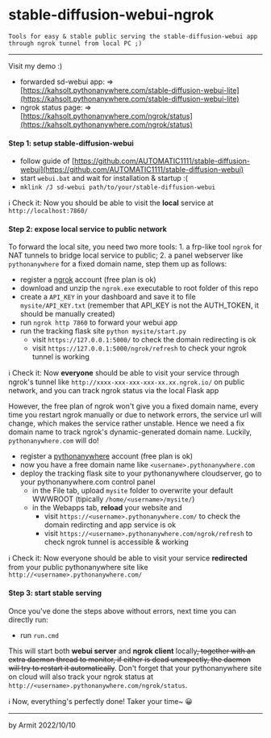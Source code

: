 # stable-diffusion-webui-ngrok

    Tools for easy & stable public serving the stable-diffusion-webui app through ngrok tunnel from local PC ;)

----

Visit my demo :)

- forwarded sd-webui app: => [https://kahsolt.pythonanywhere.com/stable-diffusion-webui-lite](https://kahsolt.pythonanywhere.com/stable-diffusion-webui-lite)
- ngrok status page: => [https://kahsolt.pythonanywhere.com/ngrok/status](https://kahsolt.pythonanywhere.com/ngrok/status)


#### Step 1: setup stable-diffusion-webui

- follow guide of [https://github.com/AUTOMATIC1111/stable-diffusion-webui](https://github.com/AUTOMATIC1111/stable-diffusion-webui)
- start `webui.bat` and wait for installation & startup :(
- `mklink /J sd-webui path/to/your/stable-diffusion-webui`

ℹ Check it: Now you should be able to visit the **local** service at `http://localhost:7860/`

#### Step 2: expose local service to public network

To forward the local site, you need two more tools: 1. a frp-like tool `ngrok` for NAT tunnels to bridge local service to public; 2. a panel webserver like `pythonanywhere` for a fixed domain name, step them up as follows:

- register a [ngrok](https://ngrok.com/) account (free plan is ok)
- download and unzip the `ngrok.exe` executable to root folder of this repo 
- create a `API_KEY`  in your dashboard and save it to file `mysite/API_KEY.txt` (remember that API_KEY is not the AUTH_TOKEN, it should be manually created)
- run `ngrok http 7860` to forward your webui app
- run the tracking flask site `python mysite/start.py`
  - visit `https://127.0.0.1:5000/` to check the domain redirecting is ok
  - visit `https://127.0.0.1:5000/ngrok/refresh` to check your ngrok tunnel is working

ℹ Check it: Now **everyone** should be able to visit your service through ngrok's tunnel like `http://xxxx-xxx-xxx-xxx-xx.xx.ngrok.io/` on public network, and you can track ngrok status via the local Flask app

However, the free plan of ngrok won't give you a fixed domain name, every time you restart ngrok manually or due to network errors, the service url will change, which makes the service rather unstable. Hence we need a fix domain name to track ngrok's dynamic-generated domain name. Luckily, `pythonanywhere.com` will do!

- register a [pythonanywhere](https://www.pythonanywhere.com) account (free plan is ok)
- now you have a free domain name like `<username>.pythonanywhere.com`
- deploy the tracking flask site to your pythonanywhere cloudserver, go to your pythonanywhere.com control panel 
  - in the File tab, upload `mysite` folder to overwrite your default WWWROOT (tipically `/home/<username>/mysite/`)
  - in the Webapps tab, **reload** your website and 
    - visit `https://<username>.pythonanywhere.com/` to check the domain redircting and app service is ok
    - visit `https://<username>.pythonanywhere.com/ngrok/refresh` to check ngrok tunnel is accessible & working

ℹ  Check it: Now everyone should be able to visit your service **redirected** from your public pythonanywhere site like `http://<username>.pythonanywhere.com/`

#### Step 3: start stable serving 

Once you've done the steps above without errors, next time you can directly run:

- run `run.cmd`

This will start both **webui server** and **ngrok client** locally<del>, together with an extra daemon thread to monitor, if either is dead unexpectly, the daemon will try to restart it automatically</del>. Don't forget that your pythonanywhere site on cloud will also track your ngrok status at `http://<username>.pythonanywhere.com/ngrok/status`.

ℹ Now, everything's perfectly done! Taker your time~ 😀

----

by Armit
2022/10/10
